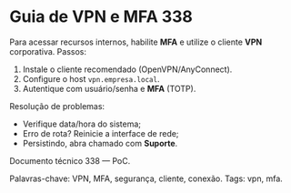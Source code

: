 # Guia de VPN e MFA 338

Para acessar recursos internos, habilite **MFA** e utilize o cliente **VPN** corporativa.
Passos:
1. Instale o cliente recomendado (OpenVPN/AnyConnect).
2. Configure o host `vpn.empresa.local`.
3. Autentique com usuário/senha e **MFA** (TOTP).

Resolução de problemas:
- Verifique data/hora do sistema;
- Erro de rota? Reinicie a interface de rede;
- Persistindo, abra chamado com **Suporte**.

Documento técnico 338 — PoC.

Palavras-chave: VPN, MFA, segurança, cliente, conexão.
Tags: vpn, mfa.
